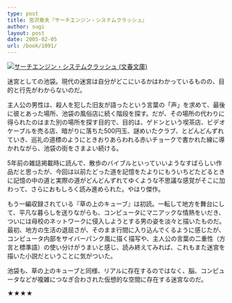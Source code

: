 ```yaml
---
type: post
title: 宮沢章夫『サーチエンジン・システムクラッシュ』
author: sugi
layout: post
date: 2005-02-05
url: /book/1091/
---
```

<a href="http://www.amazon.co.jp/exec/obidos/ASIN/4167695014/chezsugi-22/ref=nosim/" name="amazletlink" target="_blank"><img src="http://ecx.images-amazon.com/images/I/61GY635GN4L.jpg" alt="サーチエンジン・システムクラッシュ (文春文庫)" style="border: none;" class="alignleft"/></a>

迷宮としての池袋。現代の迷宮は自分がどこにいるかはわかっているものの、目的と行先がわからないのだ。

主人公の男性は、殺人を犯した旧友が語ったという言葉の「声」を求めて、最後に彼とあった場所、池袋の風俗店に続く階段を探す。だが、その場所の代わりに得られたのはまた別の場所を探す目的で、目的は、ゲドンという喫茶店、ビデオケーブルを売る店、暗がりに落ちた500円玉、謎めいたクラブ、とどんどんずれていき、巡礼の道標のようにときおりあらわれる赤いチョークで書かれた線に導かれながら、池袋の街をさまよい続ける。

5年前の雑誌掲載時に読んで、散歩のバイブルといっていいようなすばらしい作品だと思ったが、今回は以前たどった道を記憶をたよりにもういちどたどるときに記憶の中の道と実際の道がどんどんずれてゆくような不思議な感覚がそこに加わって、さらにおもしろく読み進められた。やはり傑作。

もう一編収録されている『草の上のキューブ』は初読。一転して地方を舞台にして、平凡な暮らしを送りながらも、コンピュータにマニアックな情熱をいだき、ついには母校のネットワークに侵入しようとする男の姿を淡々と描いたものだ。最初、地方の生活の退屈さが、そのまま行間に入り込んでくるように感じたが、コンピュータ内部をサイバーパンク風に描く描写や、主人公の言葉の二重性（方言と標準語）の使い分けがうまいと感じ、読み終えてみれば、これもまた迷宮を描いた小説だということに気がついた。

池袋も、草の上のキューブと同様、リアルに存在するのではなく、脳、コンピュータなどが複雑につなぎ合わされた仮想的な空間に存在する迷宮なのだ。

★★★★
